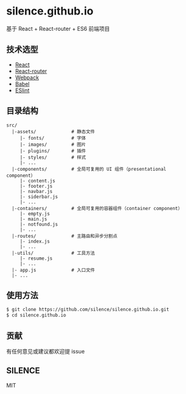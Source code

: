 # silence.github.io

基于 React + React-router + ES6 前端项目

## 技术选型

* [React](https://github.com/facebook/react)
* [React-router](https://github.com/rackt/react-router)
* [Webpack](https://github.com/webpack/webpack)
* [Babel](https://github.com/babel/babel)
* [ESlint](http://eslint.org)

## 目录结构

```
src/
  |-assets/             # 静态文件
     |- fonts/          # 字体
     |- images/         # 图片
     |- plugins/        # 插件
     |- styles/         # 样式
     |- ...
  |-components/         # 全局可复用的 UI 组件（presentational component）
     |- content.js
     |- footer.js
     |- navbar.js
     |- siderbar.js
     |- ...
  |-containers/         # 全局可复用的容器组件（container component）
     |- empty.js
     |- main.js
     |- notfound.js
     |- ...
  |-routes/             # 主路由和异步分割点
     |- index.js
     |- ...
  |-utils/              # 工具方法
     |- resume.js
     |- ...
  |- app.js             # 入口文件
  |- ...
```

## 使用方法

```sh
$ git clone https://github.com/silence/silence.github.io.git
$ cd silence.github.io
```

## 贡献

有任何意见或建议都欢迎提 issue

## SILENCE

MIT
